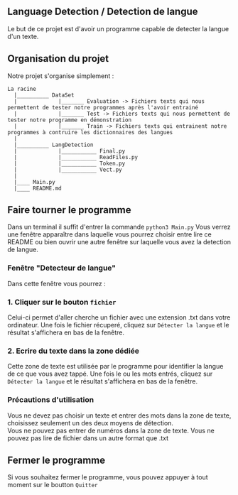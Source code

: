 ## Language Detection / Detection de langue

Le but de ce projet est d'avoir un programme capable de detecter la langue d'un texte.

## Organisation du projet
Notre projet s'organise simplement :
```
La racine
  |__________ DataSet
  |             |_______ Evaluation -> Fichiers texts qui nous permettent de tester notre programmes après l'avoir entrainé
  |             |_______ Test -> Fichiers texts qui nous permettent de tester notre programme en démonstration
  |             |_______ Train -> Fichiers texts qui entrainent notre programmes à contruire les dictionnaires des langues
  | 
  |__________ LangDetection
  |             |___________ Final.py
  |             |___________ ReadFiles.py
  |             |___________ Token.py
  |             |___________ Vect.py
  |
  |____ Main.py
  |____ README.md
```

## Faire tourner le programme

Dans un terminal il suffit d'entrer la commande `python3 Main.py`
Vous verrez une fenêtre apparaître dans laquelle vous pourrez choisir entre lire ce README ou bien ouvrir une autre fenêtre sur laquelle vous avez la detection de langue.

### Fenêtre "Detecteur de langue"

Dans cette fenêtre vous pourrez :

### 1. Cliquer sur le bouton `fichier` 
Celui-ci permet d'aller cherche un fichier avec une extension .txt dans votre ordinateur.
Une fois le fichier récuperé, cliquez sur `Détecter la langue` et le résultat s'affichera en bas de la fenêtre.

### 2. Ecrire du texte dans la zone dédiée
Cette zone de texte est utilisée par le programme pour identifier la langue de ce que vous avez tappé.
Une fois le ou les mots entrés, cliquez sur `Détecter la langue` et le résultat s'affichera en bas de la fenêtre.

### Précautions d'utilisation
Vous ne devez pas choisir un texte et entrer des mots dans la zone de texte, choisissez seulement un des deux moyens de détection.  
Vous ne pouvez pas entrer de numéros dans la zone de texte.
Vous ne pouvez pas lire de fichier dans un autre format que .txt

## Fermer le programme
Si vous souhaitez fermer le programme, vous pouvez appuyer à tout moment sur le boutton `Quitter`
